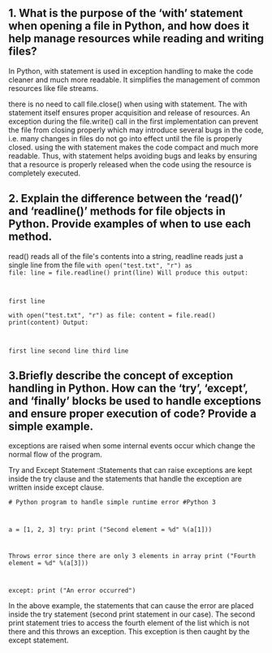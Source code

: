 ## 1. What is the purpose of the ‘with’ statement when opening a file in Python, and how does it help manage resources while reading and writing files?

In Python, with statement is used in exception handling to make the code cleaner and much more readable. It simplifies the management of common resources like file streams.

there is no need to call file.close() when using with statement. The with statement itself ensures proper acquisition and release of resources. An exception during the file.write() call in the first implementation can prevent the file from closing properly which may introduce several bugs in the code, i.e. many changes in files do not go into effect until the file is properly closed. 
using the with statement makes the code compact and much more readable. Thus, with statement helps avoiding bugs and leaks by ensuring that a resource is properly released when the code using the resource is completely executed.

## 2. Explain the difference between the ‘read()’ and ‘readline()’ methods for file objects in Python. Provide examples of when to use each method.

read() reads all of the file's contents into a string, readline reads just a single line from the file 
<code>with open("test.txt", "r") as file:
    line = file.readline()
    print(line)
Will produce this output:

first line</code>

<code>with open("test.txt", "r") as file:
    content = file.read()
    print(content)
Output:

first line
second line
third line</code>

## 3.Briefly describe the concept of exception handling in Python. How can the ‘try’, ‘except’, and ‘finally’ blocks be used to handle exceptions and ensure proper execution of code? Provide a simple example.

exceptions are raised when some internal events occur which change the normal flow of the program.

Try and Except Statement :Statements that can raise exceptions are kept inside the try clause and the statements that handle the exception are written inside except clause. 

<code># Python program to handle simple runtime error
#Python 3

a = [1, 2, 3]
try:
print ("Second element = %d" %(a[1]))

Throws error since there are only 3 elements in array
	print ("Fourth element = %d" %(a[3]))

except:
	print ("An error occurred")
</code>

In the above example, the statements that can cause the error are placed inside the try statement (second print statement in our case). The second print statement tries to access the fourth element of the list which is not there and this throws an exception. This exception is then caught by the except statement.